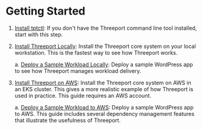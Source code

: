 # Getting Started

1. [Install tptctl](install/install-tptctl.md): If you don't have the Threeport command
   line tool installed, start with this step.

1. [Install Threeport Locally](install/install-threeport-local.md): Install the
   Threeport core system on your local workstation. This is the fastest way
   to see how Threeport works.

    a. [Deploy a Sample Workload Locally](workloads/deploy-workload-local.md): Deploy a
    sample WordPress app to see how Threeport manages workload delivery.

1. [Install Threeport on AWS](install/install-threeport-aws.md): Install the Threeport
   core system on AWS in an EKS cluster. This gives a more realistic example
   of how Threeport is used in practice. This guide requires an AWS
   account.

    a. [Deploy a Sample Workload to AWS](workloads/deploy-workload-aws.md): Deploy a
    sample WordPress app to AWS. This guide includes several dependency management
    features that illustrate the usefulness of Threeport.

